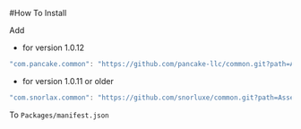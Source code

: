 #How To Install

Add 

- for version 1.0.12
```csharp
"com.pancake.common": "https://github.com/pancake-llc/common.git?path=Assets/_Root#1.0.12",
```


- for version 1.0.11 or older
```csharp
"com.snorlax.common": "https://github.com/snorluxe/common.git?path=Assets/_Root#1.0.11",
```

To `Packages/manifest.json`